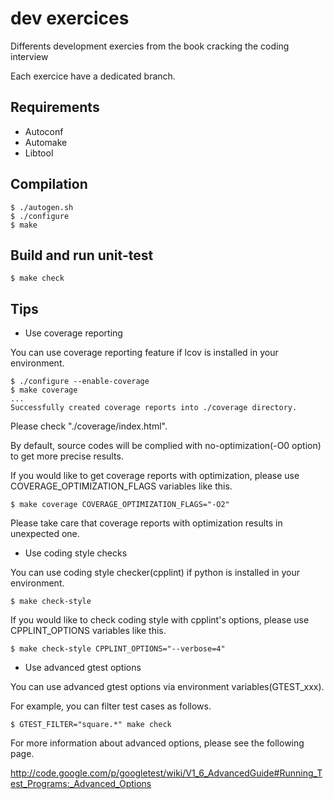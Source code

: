 dev exercices
=============

Differents development exercies from the book cracking the coding interview

Each exercice have a dedicated branch.

Requirements
------------

* Autoconf
* Automake
* Libtool


Compilation
-----------
```
$ ./autogen.sh
$ ./configure
$ make
```

Build and run unit-test
-----------------------
```
$ make check
```


Tips
----

* Use coverage reporting

You can use coverage reporting feature if lcov is installed in your environment.

```
$ ./configure --enable-coverage
$ make coverage
...
Successfully created coverage reports into ./coverage directory.
```

Please check "./coverage/index.html".

By default, source codes will be complied with no-optimization(-O0 option) to get more precise results.

If you would like to get coverage reports with optimization, please use COVERAGE_OPTIMIZATION_FLAGS variables like this.

```
$ make coverage COVERAGE_OPTIMIZATION_FLAGS="-O2"
```

Please take care that coverage reports with optimization results in unexpected one.

* Use coding style checks

You can use coding style checker(cpplint) if python is installed in your environment.

```
$ make check-style
```

If you would like to check coding style with cpplint's options, please use CPPLINT_OPTIONS variables like this.

```
$ make check-style CPPLINT_OPTIONS="--verbose=4"
```

* Use advanced gtest options

You can use advanced gtest options via environment variables(GTEST_xxx).

For example, you can filter test cases as follows.

```
$ GTEST_FILTER="square.*" make check
```

For more information about advanced options, please see the following page.

http://code.google.com/p/googletest/wiki/V1_6_AdvancedGuide#Running_Test_Programs:_Advanced_Options

